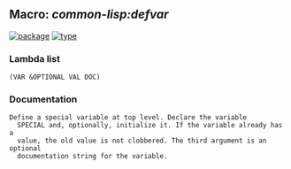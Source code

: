 ## Macro: ***common-lisp:defvar***
[![package](https://img.shields.io/badge/Package-COMMON--LISP-5f9ea0.svg?style=social&colorA=999999)](../) [![type](https://img.shields.io/badge/Type-Macro-5f9ea0.svg?style=social&colorA=999999)](../#macro) 
### Lambda list
```
(VAR &OPTIONAL VAL DOC)
```
### Documentation
```
Define a special variable at top level. Declare the variable
  SPECIAL and, optionally, initialize it. If the variable already has a
  value, the old value is not clobbered. The third argument is an optional
  documentation string for the variable.
```
